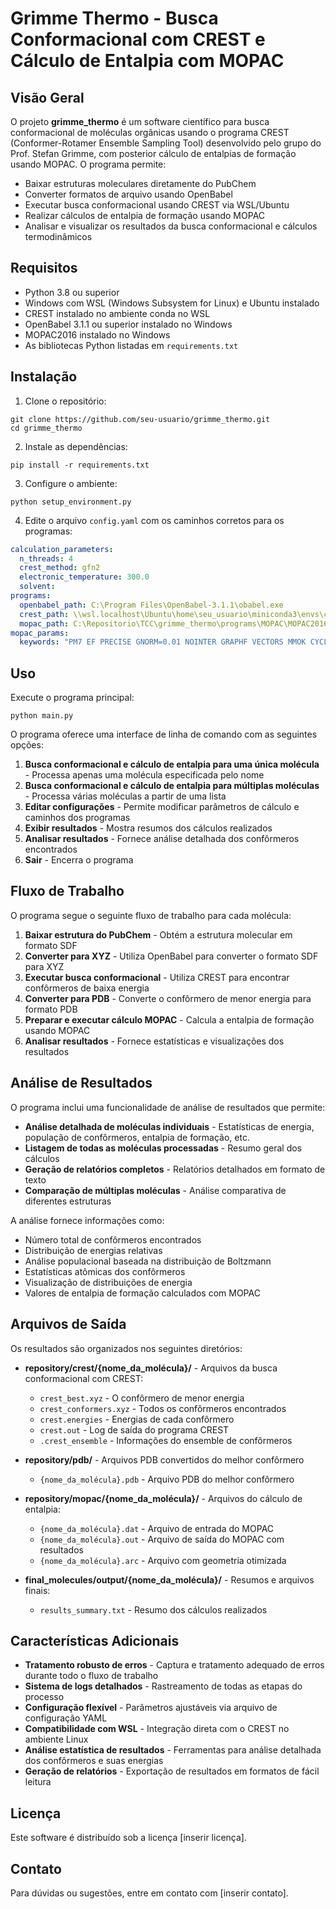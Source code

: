 # Grimme Thermo - Busca Conformacional com CREST e Cálculo de Entalpia com MOPAC

## Visão Geral

O projeto **grimme_thermo** é um software científico para busca conformacional de moléculas orgânicas usando o programa CREST (Conformer-Rotamer Ensemble Sampling Tool) desenvolvido pelo grupo do Prof. Stefan Grimme, com posterior cálculo de entalpias de formação usando MOPAC. O programa permite:

- Baixar estruturas moleculares diretamente do PubChem
- Converter formatos de arquivo usando OpenBabel
- Executar busca conformacional usando CREST via WSL/Ubuntu
- Realizar cálculos de entalpia de formação usando MOPAC
- Analisar e visualizar os resultados da busca conformacional e cálculos termodinâmicos

## Requisitos

- Python 3.8 ou superior
- Windows com WSL (Windows Subsystem for Linux) e Ubuntu instalado
- CREST instalado no ambiente conda no WSL
- OpenBabel 3.1.1 ou superior instalado no Windows
- MOPAC2016 instalado no Windows
- As bibliotecas Python listadas em `requirements.txt`

## Instalação

1. Clone o repositório:
```
git clone https://github.com/seu-usuario/grimme_thermo.git
cd grimme_thermo
```

2. Instale as dependências:
```
pip install -r requirements.txt
```

3. Configure o ambiente:
```
python setup_environment.py
```

4. Edite o arquivo `config.yaml` com os caminhos corretos para os programas:
```yaml
calculation_parameters:
  n_threads: 4
  crest_method: gfn2
  electronic_temperature: 300.0
  solvent:
programs:
  openbabel_path: C:\Program Files\OpenBabel-3.1.1\obabel.exe
  crest_path: \\wsl.localhost\Ubuntu\home\seu_usuario\miniconda3\envs\crest_env\bin\crest
  mopac_path: C:\Repositorio\TCC\grimme_thermo\programs\MOPAC\MOPAC2016.exe
mopac_params:
  keywords: "PM7 EF PRECISE GNORM=0.01 NOINTER GRAPHF VECTORS MMOK CYCLES=20000"
```

## Uso

Execute o programa principal:
```
python main.py
```

O programa oferece uma interface de linha de comando com as seguintes opções:

1. **Busca conformacional e cálculo de entalpia para uma única molécula** - Processa apenas uma molécula especificada pelo nome
2. **Busca conformacional e cálculo de entalpia para múltiplas moléculas** - Processa várias moléculas a partir de uma lista
3. **Editar configurações** - Permite modificar parâmetros de cálculo e caminhos dos programas
4. **Exibir resultados** - Mostra resumos dos cálculos realizados
5. **Analisar resultados** - Fornece análise detalhada dos confôrmeros encontrados
6. **Sair** - Encerra o programa

## Fluxo de Trabalho

O programa segue o seguinte fluxo de trabalho para cada molécula:

1. **Baixar estrutura do PubChem** - Obtém a estrutura molecular em formato SDF
2. **Converter para XYZ** - Utiliza OpenBabel para converter o formato SDF para XYZ
3. **Executar busca conformacional** - Utiliza CREST para encontrar confôrmeros de baixa energia
4. **Converter para PDB** - Converte o confôrmero de menor energia para formato PDB
5. **Preparar e executar cálculo MOPAC** - Calcula a entalpia de formação usando MOPAC
6. **Analisar resultados** - Fornece estatísticas e visualizações dos resultados

## Análise de Resultados

O programa inclui uma funcionalidade de análise de resultados que permite:

- **Análise detalhada de moléculas individuais** - Estatísticas de energia, população de confôrmeros, entalpia de formação, etc.
- **Listagem de todas as moléculas processadas** - Resumo geral dos cálculos
- **Geração de relatórios completos** - Relatórios detalhados em formato de texto
- **Comparação de múltiplas moléculas** - Análise comparativa de diferentes estruturas

A análise fornece informações como:
- Número total de confôrmeros encontrados
- Distribuição de energias relativas
- Análise populacional baseada na distribuição de Boltzmann
- Estatísticas atômicas dos confôrmeros
- Visualização de distribuições de energia
- Valores de entalpia de formação calculados com MOPAC

## Arquivos de Saída

Os resultados são organizados nos seguintes diretórios:

- **repository/crest/{nome_da_molécula}/** - Arquivos da busca conformacional com CREST:
  - `crest_best.xyz` - O confôrmero de menor energia
  - `crest_conformers.xyz` - Todos os confôrmeros encontrados
  - `crest.energies` - Energias de cada confôrmero
  - `crest.out` - Log de saída do programa CREST
  - `.crest_ensemble` - Informações do ensemble de confôrmeros

- **repository/pdb/** - Arquivos PDB convertidos do melhor confôrmero
  - `{nome_da_molécula}.pdb` - Arquivo PDB do melhor confôrmero

- **repository/mopac/{nome_da_molécula}/** - Arquivos do cálculo de entalpia:
  - `{nome_da_molécula}.dat` - Arquivo de entrada do MOPAC
  - `{nome_da_molécula}.out` - Arquivo de saída do MOPAC com resultados
  - `{nome_da_molécula}.arc` - Arquivo com geometria otimizada

- **final_molecules/output/{nome_da_molécula}/** - Resumos e arquivos finais:
  - `results_summary.txt` - Resumo dos cálculos realizados

## Características Adicionais

- **Tratamento robusto de erros** - Captura e tratamento adequado de erros durante todo o fluxo de trabalho
- **Sistema de logs detalhados** - Rastreamento de todas as etapas do processo
- **Configuração flexível** - Parâmetros ajustáveis via arquivo de configuração YAML
- **Compatibilidade com WSL** - Integração direta com o CREST no ambiente Linux
- **Análise estatística de resultados** - Ferramentas para análise detalhada dos confôrmeros e suas energias
- **Geração de relatórios** - Exportação de resultados em formatos de fácil leitura

## Licença

Este software é distribuído sob a licença [inserir licença].

## Contato

Para dúvidas ou sugestões, entre em contato com [inserir contato].
